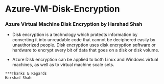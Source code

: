 # Azure-VM-Disk-Encryption

### Azure Virtual Machine Disk Encryption by Harshad Shah


- Disk encryption is a technology which protects information by converting it into unreadable code that cannot be deciphered easily by unauthorized people. Disk encryption uses disk encryption software or hardware to encrypt every bit of data that goes on a disk or disk volume.


- Azure Disk encryption can be applied to both Linux and Windows virtual machines, as well as to virtual machine scale sets.


```
***Thanks & Regards
Harshad Shah

```


